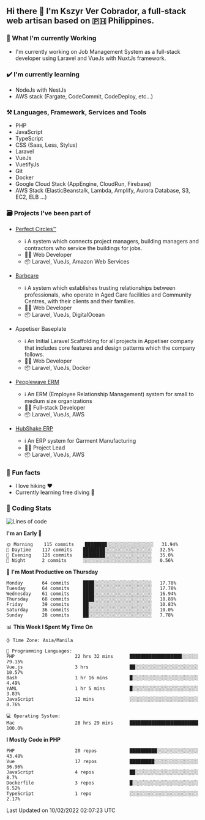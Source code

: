 ## Hi there 👋 I'm Kszyr Ver Cobrador, a full-stack web artisan based on 🇵🇭 Philippines.

### 🚀 What I'm currently Working

- I'm currently working on Job Management System as a full-stack developer using Laravel and VueJs with NuxtJs framework.

### ✔️ I'm currently learning

- NodeJs with NestJs
- AWS stack (Fargate, CodeCommit, CodeDeploy, etc...)

### ⚒️ Languages, Framework, Services and Tools
- PHP
- JavaScript
- TypeScript
- CSS (Saas, Less, Stylus)
- Laravel
- VueJs
- VuetifyJs
- Git
- Docker
- Google Cloud Stack (AppEngine, CloudRun, Firebase)
- AWS Stack (ElasticBeanstalk, Lambda, Amplify, Aurora Database, S3, EC2, ELB ...)


### 🗃 Projects I've been part of

- <a href="https://perfectcircles.com.au/" target="_blank">Perfect Circles™</a>

  - ℹ️ A system which connects project managers, building managers and contractors who service the buildings for jobs.
  - 👨‍💻 Web Developer
  - 📦 Laravel, VueJs, Amazon Web Services

- <a href="https://appetiser.com.au/portfolio/barbcare" target="_blank">Barbcare</a>

  - ℹ️ A system which establishes trusting relationships between professionals, who operate in Aged Care facilities and Community Centres, with their clients and their families.
  - 👨‍💻 Web Developer
  - 📦 Laravel, VueJs, DigitalOcean

- Appetiser Baseplate

  - ℹ️ An Initial Laravel Scaffolding for all projects in Appetiser company that includes core features and design patterns which the company follows.
  - 👨‍💻 Web Developer
  - 📦 Laravel, VueJs, Docker

- <a href="https://peoplewave.co" target="_blank">Peoplewave ERM</a>

  - ℹ️ An ERM (Employee Relationship Management) system for small to medium size organizations
  - 👨‍💻 Full-stack Developer
  - 📦 Laravel, VueJs, AWS

- <a href="https://www.posbang.com/garment-erp" target="_blank">HubShake ERP</a>

  - ℹ️ An ERP system for Garment Manufacturing
  - 👨‍💻 Project Lead
  - 📦 Laravel, VueJs, AWS

### 🌴 Fun facts

- I love hiking ❤️
- Currently learning free diving 🥽

### 🌟 Coding Stats

<!-- WakaTime Stats -->

<!--START_SECTION:waka-->
![Lines of code](https://img.shields.io/badge/From%20Hello%20World%20I%27ve%20Written-424%20Thousand%20lines%20of%20code-blue)

**I'm an Early 🐤** 

```text
🌞 Morning    115 commits    ████████░░░░░░░░░░░░░░░░░   31.94% 
🌆 Daytime    117 commits    ████████░░░░░░░░░░░░░░░░░   32.5% 
🌃 Evening    126 commits    ████████░░░░░░░░░░░░░░░░░   35.0% 
🌙 Night      2 commits      ░░░░░░░░░░░░░░░░░░░░░░░░░   0.56%

```
📅 **I'm Most Productive on Thursday** 

```text
Monday       64 commits     ████░░░░░░░░░░░░░░░░░░░░░   17.78% 
Tuesday      64 commits     ████░░░░░░░░░░░░░░░░░░░░░   17.78% 
Wednesday    61 commits     ████░░░░░░░░░░░░░░░░░░░░░   16.94% 
Thursday     68 commits     ████░░░░░░░░░░░░░░░░░░░░░   18.89% 
Friday       39 commits     ██░░░░░░░░░░░░░░░░░░░░░░░   10.83% 
Saturday     36 commits     ██░░░░░░░░░░░░░░░░░░░░░░░   10.0% 
Sunday       28 commits     ██░░░░░░░░░░░░░░░░░░░░░░░   7.78%

```


📊 **This Week I Spent My Time On** 

```text
⌚︎ Time Zone: Asia/Manila

💬 Programming Languages: 
PHP                      22 hrs 32 mins      ███████████████████░░░░░░   79.15% 
Vue.js                   3 hrs               ██░░░░░░░░░░░░░░░░░░░░░░░   10.57% 
Bash                     1 hr 16 mins        █░░░░░░░░░░░░░░░░░░░░░░░░   4.49% 
YAML                     1 hr 5 mins         █░░░░░░░░░░░░░░░░░░░░░░░░   3.83% 
JavaScript               12 mins             ░░░░░░░░░░░░░░░░░░░░░░░░░   0.76%

💻 Operating System: 
Mac                      28 hrs 29 mins      █████████████████████████   100.0%

```

**I Mostly Code in PHP** 

```text
PHP                      20 repos            ██████████░░░░░░░░░░░░░░░   43.48% 
Vue                      17 repos            █████████░░░░░░░░░░░░░░░░   36.96% 
JavaScript               4 repos             ██░░░░░░░░░░░░░░░░░░░░░░░   8.7% 
Dockerfile               3 repos             █░░░░░░░░░░░░░░░░░░░░░░░░   6.52% 
TypeScript               1 repo              ░░░░░░░░░░░░░░░░░░░░░░░░░   2.17%

```



 Last Updated on 10/02/2022 02:07:23 UTC
<!--END_SECTION:waka-->
